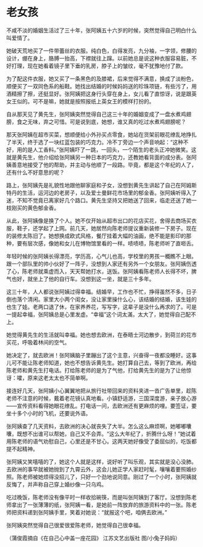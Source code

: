 # 老女孩

不咸不淡的婚姻生活过了三十年，张阿姨五十六岁的时候，突然觉得自己明白什么叫爱情了。 

她破天荒地买了一件带蕾丝的衣服。纯白色，白得发亮，九分袖，一字领，修腰的设计，绷在身上，胳膊一抬高，下襟就往上蹿。以前她总是说这种衣服容易脏，不好打理，现在她看着镜子里下垂的乳房，脖子上的皱纹，毫不犹豫地付了款。 

为了配这件衣服，她又买了一条黑色的及膝裙，后来觉得不满意，换成了淡粉色，顺便买了一双同色系的船鞋。她找出结婚的时候妈妈送的珍珠项链，有些污了，用酒精擦了擦，还挺显好。张阿姨把这身行头穿在身上，女儿看了直惊讶，说是跟英女王似的。可不是嘛，她就是按照报纸上英女王的模样打扮的。 

自从那天见了黄先生，张阿姨突然觉得自己这三十年的婚姻变成了一盘水煮鸡翅膀，食之无味，弃之可惜。可是说到底，她想，谁又真的吃过水煮鸡翅膀呢？ 

那天张阿姨在超市买菜，想顺便给小外孙买点零食，她站在货架前眼花缭乱地挣扎了半天，终于选了一块红蓝包装的巧克力。冷不丁旁边一个声音响起：“这种不好，用的是人工香料。”张阿姨吓了一跳，一回头，一个陌生的老头正冲她微笑。这就是黄先生，他介绍给张阿姨另一种日本的巧克力，还教她看背面的成分表。张阿姨善意地接受了他的帮助，并主动与他顺了一段路。毕竟，都是这个年纪的人了，还有什么不好意思的呢？ 

路上，张阿姨先是礼貌性地跟他聊家庭和子女，没想到黄先生讲起了自己在阿姆斯特丹的生活，运河边的老房子，以及爱士曼鲜花市场里的郁金香。张阿姨听得入了迷，不知不觉竟已离家好几个路口。黄先生坚持又把她送了回来，临走还送了她一枝刚买的黄色郁金香。 

从此，张阿姨像是换了个人。她不仅开始从超市出口的花店买花，舍得去商场买衣服，鞋子，还学起了上网。前几天，她居然向陈老师提议重新装修一下房子。现在的装修太陈旧了。她想换成欧式风格，餐厅挂着大幅的油画，绝不能是影印的那种，要有层次感，像她和女儿在博物馆里看的一样。啧啧啧，陈老师听了直咂舌。 

年轻时候的张阿姨长得漂亮，学历高，心气儿也高，学校里的男孩一概瞧不上眼。跟一个部队里的帅小伙好了一阵子，没想到人家还有另外一个女朋友。张阿姨伤透了心，陈老师就乘虚而入，天天帮她打水，送饭。张阿姨看陈老师人长得不坏，脾气也好，就坐上了他的自行车。没想到这一坐，就是三十多年。 

这三十年，人人都说张阿姨过得幸福。结婚早，工作也不忙，挣得虽然不多，日子倒也落个清闲。家里大小两个闺女，没让家里操什么心，该结婚的结婚，该生娃的也生了娃。老两口退了休，在家养养花，写写字，这辈子是没什么再求的了。可是一提起幸福，张阿姨总是心里发虚。“幸福”这个词太滿，太大了，她觉得自己配不上。 

她觉得黄先生的生活就叫幸福。她也想去欧洲，在泰晤士河边散步，到荷兰的花市买花，呼吸着林间的空气。 

她决定了，就去欧洲！张阿姨脑子里蹦出了这个主意，兴奋得一夜都没睡好。这事儿可不能让陈老师知道，她也不想告诉黄先生。她打算自己去，等到了欧洲，再给陈老师和黄先生打电话。打给陈老师的是为了气他，打给黄先生的是为了让他惊讶：嚯，原来这老太太也不简单啊。 

接连好几天，张阿姨小心翼翼地把从旅行社带回来的资料夹进一沓广告单里，趁陈老师不注意的时候，戴着老花镜认真地看。小镇舒适游，三国深度游，亲子放心游——宣传资料看得她眼花缭乱。打电话一问，去欧洲还有更麻烦的哩。要签证，要坐十多个小时的飞机，还要说外语。 

张阿姨查了几天资料，去欧洲的决心就丧失了大半。怎么这么麻烦啊，她嘟嘟囔囔，既想不出谁可以帮她，自己又不会弄。“这么大年纪了，折腾什么呀！”她试着用陈老师的语气劝慰自己，心里还是不甘心。这两天她好像受了委屈似的，吃饭都提不起精神。 

张阿姨又笑嘻嘻的了，她这个人就是这样，说好听了叫乐观，其实就是没心没肺。去欧洲的事早就被她抛到了九霄云外，这会儿她正学人家赶时髦，嚷嚷着要照婚纱照。陈老师被她烦得没招儿了，只好一个劲地说同意。刚过了一个小时，张阿姨就反悔了，并声称自己穿上婚纱像一只乌鸡。 

吃过晚饭，陈老师没有像平时一样收拾碗筷，而是叫张阿姨到了客厅。没想到陈老师拿出了一张薄薄的纸，张阿姨一看，是她前一阵放弃的旅游资料中的一张。陈老师把资料递到张阿姨手里，笑着对她说：“就报这个吧，咱俩去欧洲。” 

张阿姨突然觉得自己很爱很爱陈老师，她觉得自己很幸福。 

（蒲俊霞摘自《在自己心中盖一座花园》 江苏文艺出版社 图/小兔子妈妈）
